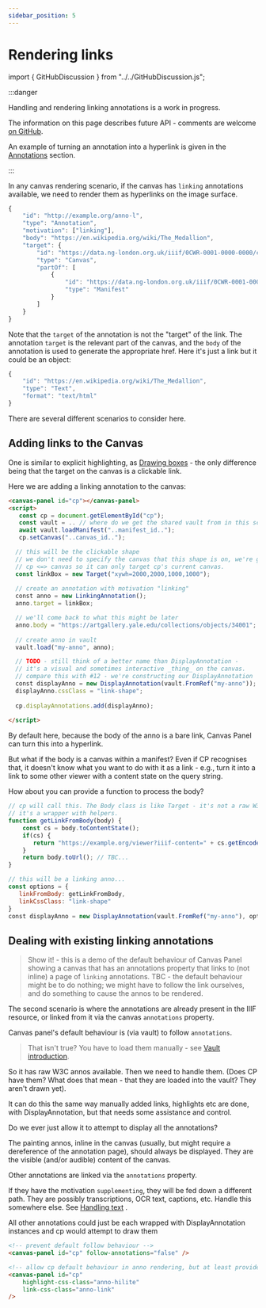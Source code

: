 ```yaml
---
sidebar_position: 5
---
```


# Rendering links

import { GitHubDiscussion } from "../../GitHubDiscussion.js";

:::danger

Handling and rendering linking annotations is a work in progress.

The information on this page describes future API - comments are welcome [on GitHub](https://github.com/digirati-co-uk/iiif-canvas-panel/issues).

An example of turning an annotation into a hyperlink is given in the [Annotations](../examples/annotations) section.

:::

In any canvas rendering scenario, if the canvas has `linking` annotations available, we need to render them as hyperlinks on the image surface.

```js title="An example linking annotation"
{
    "id": "http://example.org/anno-l",
    "type": "Annotation",
    "motivation": ["linking"],
    "body": "https://en.wikipedia.org/wiki/The_Medallion",
    "target": {
        "id": "https://data.ng-london.org.uk/iiif/0CWR-0001-0000-0000/canvas/-1#xywh=10000,10000,2000,2000",
        "type": "Canvas",
        "partOf": [
            {
                "id": "https://data.ng-london.org.uk/iiif/0CWR-0001-0000-0000/manifest",
                "type": "Manifest"
            }
        ]
    }
}
```

Note that the `target` of the annotation is not the "target" of the link. The annotation `target` is the relevant part of the canvas, and the `body` of the annotation is used to generate the appropriate href. Here it's just a link but it could be an object:

```js title="Alternate representation of body"
{
    "id": "https://en.wikipedia.org/wiki/The_Medallion",
    "type": "Text",
    "format": "text/html"
}
```

There are several different scenarios to consider here.

## Adding links to the Canvas

One is similar to explicit highlighting, as [Drawing boxes](./highlighting-regions) - the only difference being that the target on the canvas is a clickable link. 

Here we are adding a linking annotation to the canvas:

<!-- TODO: GH-107, GH-94 -->
```html
<canvas-panel id="cp"></canvas-panel>
<script>
   const cp = document.getElementById("cp");
   const vault = .. // where do we get the shared vault from in this scenario?
   await vault.loadManifest("..manifest_id..");
   cp.setCanvas("..canvas_id..");

  // this will be the clickable shape
  // we don't need to specify the canvas that this shape is on, we're going to add it to cp in a moment.
  // cp <=> canvas so it can only target cp's current canvas.
  const linkBox = new Target("xywh=2000,2000,1000,1000");
 ​
  ​// create an annotation with motivation "linking"
  ​const anno = new LinkingAnnotation();
  ​anno.target = linkBox;

  // we'll come back to what this might be later
  anno.body = "https://artgallery.yale.edu/collections/objects/34001"; 
 
  ​// create anno in vault
  ​vault.load("my-anno", anno);

  // TODO - still think of a better name than DisplayAnnotation - 
  // it's a visual and sometimes interactive _thing_ on the canvas.
  // compare this with #12 - we're constructing our DisplayAnnotation
  ​const displayAnno = new DisplayAnnotation(vault.FromRef("my-anno"));
  ​displayAnno.cssClass = "link-shape";
      ​
  ​cp.displayAnnotations.add(displayAnno);
  
</script> 
```

By default here, because the body of the anno is a bare link, Canvas Panel can turn this into a hyperlink.

But what if the body is a canvas within a manifest? Even if CP recognises that, it doesn't know what you want to do with it as a link - e.g., turn it into a link to some other viewer with a content state on the query string.

How about you can provide a function to process the body?

<!-- TODO: GH-107, GH-94 -->
```js title="stepping in to generate the link"
// cp will call this. The Body class is like Target - it's not a raw W3C anno body, 
// it's a wrapper with helpers.
function getLinkFromBody(body) {
    const cs = body.toContentState();
    if(cs) {
       return "https://example.org/viewer?iiif-content=" + cs.getEncoded();
    }
    return body.toUrl(); // TBC...
}

// this will be a linking anno...
const options = {
   linkFromBody: getLinkFromBody,
   linkCssClass: "link-shape"
}
​const displayAnno = new DisplayAnnotation(vault.FromRef("my-anno"), options);

```

## Dealing with existing linking annotations

> Show it! - this is a demo of the default behaviour of Canvas Panel showing a canvas that has an annotations property that links to (not inline) a page of `linking` annotations. TBC - the default behaviour might be to do nothing; we might have to follow the link ourselves, and do something to cause the annos to be rendered.

The second scenario is where the annotations are already present in the IIIF resource, or linked from it via the canvas `annotations` property.

Canvas panel's default behaviour is (via vault) to follow `annotations`.

> That isn't true? You have to load them manually - see [Vault introduction](../../docs/api-reference/vault).

So it has raw W3C annos available. Then we need to handle them. (Does CP have them? What does that mean - that they are loaded into the vault? They aren't drawn yet).

It can do this the same way manually added links, highlights etc are done, with DisplayAnnotation, but that needs some assistance and control.

Do we ever just allow it to attempt to display all the annotations?

The painting annos, inline in the canvas (usually, but might require a dereference of the annotation page), should always be displayed. They are the visible (and/or audible) content of the canvas.

Other annotations are linked via the `annotations` property.

If they have the motivation `supplementing`, they will be fed down a different path. They are possibly transcriptions, OCR text, captions, etc. Handle this somewhere else. See [Handling text](../future/handling-text) .

All other annotations could just be each wrapped with DisplayAnnotation instances and cp would attempt to draw them


<!-- TODO: GH-107, GH-94 -->
```html
<!-- prevent default follow behaviour -->
<canvas-panel id="cp" follow-annotations="false" />

<!-- allow cp default behaviour in anno rendering, but at least provide some styles -->
<canvas-panel id="cp"
    highlight-css-class="anno-hilite"
    link-css-class="anno-link"    
/>
```


<GitHubDiscussion ghid="13" />

